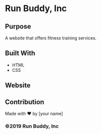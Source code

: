 # Run Buddy, Inc

## Purpose
A website that offers fitness training services. 

## Built With
* HTML
* CSS

## Website


## Contribution
Made with ❤️ by [your name]

### ©️2019 Run Buddy, Inc 